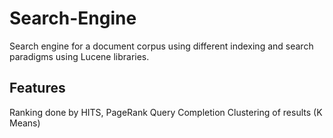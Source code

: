 # Search-Engine
Search engine for a document corpus using different indexing and search paradigms using Lucene libraries.
## Features
Ranking done by HITS, PageRank
Query Completion
Clustering of results (K Means)
